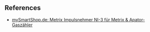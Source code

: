 
## References

- [mySmartShop.de: Metrix Impulsnehmer NI-3 für Metrix & Apator-Gaszähler](https://mysmartshop.de/products/metrix-impulsnehmer-ni-3-fur-metrix-gaszahler?utm_campaign=order-confirmation-email&utm_medium=email&utm_source=OrderlyEmails&utm_content=product)